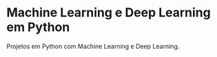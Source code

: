 # Machine Learning e Deep Learning em Python

Projetos em Python com Machine Learning e Deep Learning.
